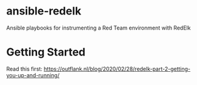 # ansible-redelk
Ansible playbooks for instrumenting a Red Team environment with RedElk

# Getting Started
Read this first: https://outflank.nl/blog/2020/02/28/redelk-part-2-getting-you-up-and-running/
